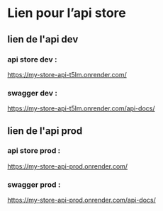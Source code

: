 # Lien pour l’api store
## lien de l'api dev
### api store dev : 
https://my-store-api-t5lm.onrender.com/
### swagger dev : 
https://my-store-api-t5lm.onrender.com/api-docs/


## lien de l'api prod
### api store prod : 
https://my-store-api-prod.onrender.com/
### swagger prod : 
https://my-store-api-prod.onrender.com/api-docs/
